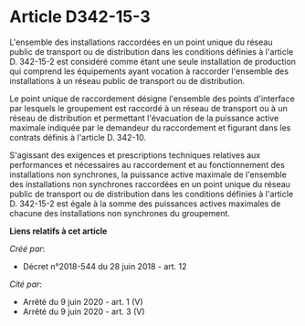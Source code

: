 # Article D342-15-3

L'ensemble des installations raccordées en un point unique du réseau public de transport ou de distribution dans les
conditions définies à l'article D. 342-15-2 est considéré comme étant une seule installation de production qui comprend les
équipements ayant vocation à raccorder l'ensemble des installations à un réseau public de transport ou de distribution.

Le point unique de raccordement désigne l'ensemble des points d'interface par lesquels le groupement est raccordé à un réseau
de transport ou à un réseau de distribution et permettant l'évacuation de la puissance active maximale indiquée par le
demandeur du raccordement et figurant dans les contrats définis à l'article D. 342-10.

S'agissant des exigences et prescriptions techniques relatives aux performances et nécessaires au raccordement et au
fonctionnement des installations non synchrones, la puissance active maximale de l'ensemble des installations non synchrones
raccordées en un point unique du réseau public de transport ou de distribution dans les conditions définies à l'article D.
342-15-2 est égale à la somme des puissances actives maximales de chacune des installations non synchrones du groupement.

**Liens relatifs à cet article**

_Créé par_:

  - Décret n°2018-544 du 28 juin 2018 - art. 12

_Cité par_:

  - Arrêté du 9 juin 2020 - art. 1 (V)
  - Arrêté du 9 juin 2020 - art. 3 (V)
